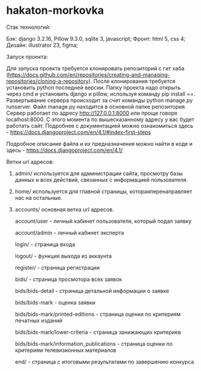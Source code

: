 ﻿# hakaton-morkovka

Стак технологий:
  
  Бэк: django 3.2.16, Pillow 9.3.0, sqlite 3, javascript;
  Фронт: html 5, css 4;
  Дизайн: illustrator 23, figma;

Запуск проекта:

Для запуска проекта требуется клонировать репозиторий с гит хаба (https://docs.github.com/en/repositories/creating-and-managing-repositories/cloning-a-repository). После клонирования требуется установить python последней версии. Папку проекта надо открыть через cmd и установить django и pillow, используя команду pip install <name>==<version>. Развертывание сервера происходит за счет команды python manage.py runserver. Файл manage.py находится в основной папке репозитория. Сервер работает по адресу http://127.0.0.1:8000 или проще говоря localhost:8000. С этого момента по вышесказанному адресу у вас будет работать сайт. Подробнее с документацией можно ознакомиться здесь - https://docs.djangoproject.com/en/4.1/#index-first-steps

Подробное описание файла и их предназначения можно найти в коде и здесь - https://docs.djangoproject.com/en/4.1/

Ветки url адресов:
1. admin/ используется для администрации сайта, просмотру базы данных и всех действий, связанных с информацией пользователя.
2. home/ используется для главной страницы, котораяперенаправляет нас на остальные.
3. accounts/ основная ветка url адресов.

    account/user - личный кабинет пользователя, который подал заявку
    
    account/admin - личный кабинет эксперта
    
    login/ - страница входа
    
    logout/ - функция выхода из аккаунта
    
    register/ - страница регистрации
    
    bids/ - страница просмотора всех заявок
    
    bids/bids-detail - страница детальной информации о заявке
    
    bids/bids-mark - оценка заявки
    
    bids/bids-mark/printed-editions - страница оценки по критериям печатных изданий
    
    bids/bids-mark/lower-criteria - страница занижающих критериев
    
    bids/bids-mark/information_publications - страница оценки по критериям телевизионных материалов
    
    end/ - страница с итоговыми результатами по завершению конкурса
    
